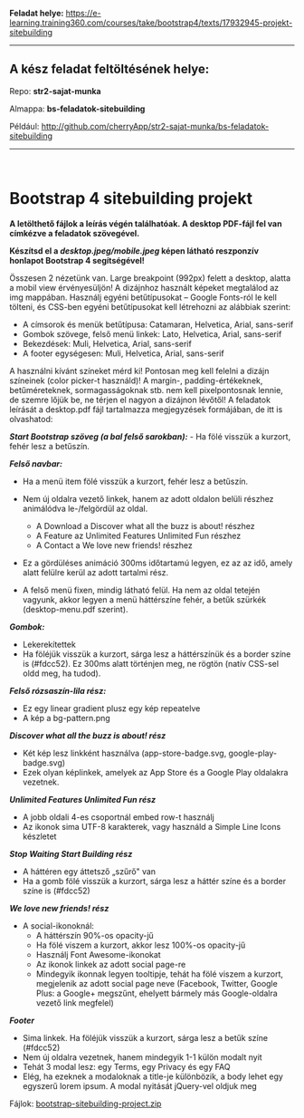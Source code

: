 **Feladat helye:**
https://e-learning.training360.com/courses/take/bootstrap4/texts/17932945-projekt-sitebuilding

***

## A kész feladat feltöltésének helye:

Repo: __str2-sajat-munka__

Almappa: __bs-feladatok-sitebuilding__

Például: http://github.com/cherryApp/str2-sajat-munka/bs-feladatok-sitebuilding

***
<br>


# Bootstrap 4 sitebuilding projekt

__A letölthető fájlok a leírás végén találhatóak. A desktop PDF-fájl fel van címkézve a feladatok szövegével.__

__Készítsd el a _desktop.jpeg/mobile.jpeg_ képen látható reszponzív honlapot Bootstrap 4 segítségével!__

Összesen 2 nézetünk van. Large breakpoint (992px) felett a desktop, alatta a mobil view érvényesüljön! A dizájnhoz használt képeket megtalálod az img mappában. Használj egyéni betűtípusokat – Google Fonts-ról le kell tölteni, és CSS-ben egyéni betűtípusokat kell létrehozni az alábbiak szerint:

- A címsorok és menük betűtípusa: Catamaran, Helvetica, Arial, sans-serif
- Gombok szövege, felső menü linkek: Lato, Helvetica, Arial, sans-serif
- Bekezdések: Muli, Helvetica, Arial, sans-serif
- A footer egységesen: Muli, Helvetica, Arial, sans-serif

A használni kívánt színeket mérd ki! Pontosan meg kell felelni a dizájn színeinek (color picker-t használd)! A margin-, padding-értékeknek, betűméreteknek, sormagasságoknak stb. nem kell pixelpontosnak lennie, de szemre lőjük be, ne térjen el nagyon a dizájnon lévőtől! A feladatok leírását a desktop.pdf fájl tartalmazza megjegyzések formájában, de itt is olvashatod:

***Start Bootstrap szöveg (a bal felső sarokban):*** - Ha fölé visszük a kurzort, fehér lesz a betűszín.

***Felső navbar:***

- Ha a menü item fölé visszük a kurzort, fehér lesz a betűszín.
- Nem új oldalra vezető linkek, hanem az adott oldalon belüli részhez animálódva le-/felgördül az oldal.

    - A Download a Discover what all the buzz is about! részhez
    - A Feature az Unlimited Features Unlimited Fun részhez
    - A Contact a We love new friends! részhez

- Ez a gördüléses animáció 300ms időtartamú legyen, ez az az idő, amely alatt felülre kerül az adott tartalmi rész.
- A felső menü fixen, mindig látható felül. Ha nem az oldal tetején vagyunk, akkor legyen a menü háttérszíne fehér, a betűk szürkék (desktop-menu.pdf szerint).

***Gombok:***

- Lekerekítettek
- Ha föléjük visszük a kurzort, sárga lesz a háttérszínük és a border színe is (#fdcc52). Ez 300ms alatt történjen meg, ne rögtön (natív CSS-sel oldd meg, ha tudod).

***Felső rózsaszín-lila rész:***

- Ez egy linear gradient plusz egy kép repeatelve
- A kép a bg-pattern.png

***Discover what all the buzz is about! rész***

- Két kép lesz linkként használva (app-store-badge.svg, google-play-badge.svg)
- Ezek olyan képlinkek, amelyek az App Store és a Google Play oldalakra vezetnek.

***Unlimited Features Unlimited Fun rész***

- A jobb oldali 4-es csoportnál embed row-t használj
- Az ikonok sima UTF-8 karakterek, vagy használd a Simple Line Icons készletet

***Stop Waiting Start Building rész***

- A háttéren egy áttetsző „szűrő" van
- Ha a gomb fölé visszük a kurzort, sárga lesz a háttér színe és a border színe is (#fdcc52)

***We love new friends! rész***

- A social-ikonoknál:
    - A háttérszín 90%-os opacity-jű
    - Ha fölé viszem a kurzort, akkor lesz 100%-os opacity-jű
    - Használj Font Awesome-ikonokat
    - Az ikonok linkek az adott social page-re
    - Mindegyik ikonnak legyen tooltipje, tehát ha fölé viszem a kurzort, megjelenik az adott social page neve (Facebook, Twitter, Google Plus: a Google+ megszűnt, ehelyett bármely más Google-oldalra vezető link megfelel)

***Footer***

- Sima linkek. Ha föléjük visszük a kurzort, sárga lesz a betűk színe (#fdcc52)
- Nem új oldalra vezetnek, hanem mindegyik 1-1 külön modalt nyit
- Tehát 3 modal lesz: egy Terms, egy Privacy és egy FAQ
- Elég, ha ezeknek a modaloknak a title-je különbözik, a body lehet egy egyszerű lorem ipsum. A modal nyitását jQuery-vel oldjuk meg

Fájlok: [bootstrap-sitebuilding-project.zip](https://s3.amazonaws.com/thinkific/file_uploads/219412/attachments/8a4/22d/733/bootstrap-sitebuilding-project.zip)